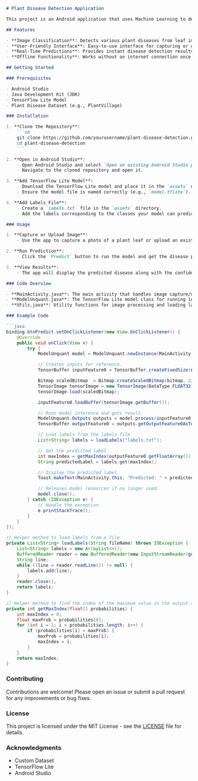 
```markdown
# Plant Disease Detection Application

This project is an Android application that uses Machine Learning to detect plant diseases from images of plant leaves. The application is built using Java and TensorFlow Lite.

## Features

- **Image Classification**: Detects various plant diseases from leaf images.
- **User-Friendly Interface**: Easy-to-use interface for capturing or uploading leaf images.
- **Real-Time Predictions**: Provides instant disease detection results.
- **Offline Functionality**: Works without an internet connection once the model is downloaded.

## Getting Started

### Prerequisites

- Android Studio
- Java Development Kit (JDK)
- TensorFlow Lite Model
- Plant Disease Dataset (e.g., PlantVillage)

### Installation

1. **Clone the Repository**:
    ```sh
    git clone https://github.com/yourusername/plant-disease-detection.git
    cd plant-disease-detection
    ```

2. **Open in Android Studio**:
    - Open Android Studio and select `Open an existing Android Studio project`.
    - Navigate to the cloned repository and open it.

3. **Add TensorFlow Lite Model**:
    - Download the TensorFlow Lite model and place it in the `assets` directory of your project.
    - Ensure the model file is named correctly (e.g., `model.tflite`).

4. **Add Labels File**:
    - Create a `labels.txt` file in the `assets` directory.
    - Add the labels corresponding to the classes your model can predict, one per line.

### Usage

1. **Capture or Upload Image**:
    - Use the app to capture a photo of a plant leaf or upload an existing image from your gallery.

2. **Run Prediction**:
    - Click the `Predict` button to run the model and get the disease prediction.

3. **View Results**:
    - The app will display the predicted disease along with the confidence score.

### Code Overview

- **MainActivity.java**: The main activity that handles image capture/upload and runs the prediction.
- **ModelUnquant.java**: The TensorFlow Lite model class for running inference.
- **Utils.java**: Utility functions for image processing and loading labels.

### Example Code

```java
binding.btnPredict.setOnClickListener(new View.OnClickListener() {
    @Override
    public void onClick(View v) {
        try {
            ModelUnquant model = ModelUnquant.newInstance(MainActivity.this);

            // Creates inputs for reference.
            TensorBuffer inputFeature0 = TensorBuffer.createFixedSize(new int[]{1, 224, 224, 3}, DataType.FLOAT32);

            Bitmap scaledBitmap  = Bitmap.createScaledBitmap(bitmap, 224, 224, true);
            TensorImage tensorImage = new TensorImage(DataType.FLOAT32);
            tensorImage.load(scaledBitmap);

            inputFeature0.loadBuffer(tensorImage.getBuffer());

            // Runs model inference and gets result.
            ModelUnquant.Outputs outputs = model.process(inputFeature0);
            TensorBuffer outputFeature0 = outputs.getOutputFeature0AsTensorBuffer();

            // Load labels from the labels file
            List<String> labels = loadLabels("labels.txt");

            // Get the predicted label
            int maxIndex = getMaxIndex(outputFeature0.getFloatArray());
            String predictedLabel = labels.get(maxIndex);

            // Display the predicted label
            Toast.makeText(MainActivity.this, "Predicted: " + predictedLabel, Toast.LENGTH_SHORT).show();

            // Releases model resources if no longer used.
            model.close();
        } catch (IOException e) {
            // Handle the exception
            e.printStackTrace();
        }
    }
});

// Helper method to load labels from a file
private List<String> loadLabels(String fileName) throws IOException {
    List<String> labels = new ArrayList<>();
    BufferedReader reader = new BufferedReader(new InputStreamReader(getAssets().open(fileName)));
    String line;
    while ((line = reader.readLine()) != null) {
        labels.add(line);
    }
    reader.close();
    return labels;
}

// Helper method to find the index of the maximum value in the output array
private int getMaxIndex(float[] probabilities) {
    int maxIndex = 0;
    float maxProb = probabilities[0];
    for (int i = 1; i < probabilities.length; i++) {
        if (probabilities[i] > maxProb) {
            maxProb = probabilities[i];
            maxIndex = i;
        }
    }
    return maxIndex;
}
```

### Contributing

Contributions are welcome! Please open an issue or submit a pull request for any improvements or bug fixes.

### License

This project is licensed under the MIT License - see the [LICENSE](LICENSE) file for details.

### Acknowledgments

- Custom Dataset
- TensorFlow Lite
- Android Studio



